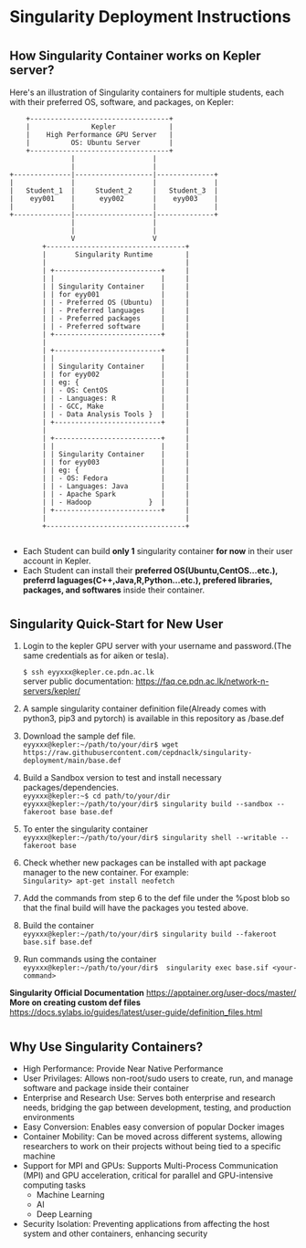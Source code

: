 # <h1>Singularity Deployment Instructions</h1>

# <h2>How Singularity Container works on Kepler server?</h2>

Here's an illustration of Singularity containers for multiple students, each with their preferred OS, software, and packages, on Kepler:
```
    +----------------------------------+
    |               Kepler             |
    |    High Performance GPU Server   |
    |          OS: Ubuntu Server       |
    +----------------------------------+
               |                   |
               |                   |
+--------------|-------------------|--------------+
|              |                   |              |
|   Student_1  |     Student_2     |   Student_3  |
|    eyy001    |      eyy002       |    eyy003    |
|              |                   |              |
+--------------|-------------------|--------------+
               |                   |
               |                   |
               V                   V
        +----------------------------------+
        |       Singularity Runtime        |
        |                                  |
        | +--------------------------+     |
        | |                          |     |
        | | Singularity Container    |     |
        | | for eyy001               |     |
        | | - Preferred OS (Ubuntu)  |     |
        | | - Preferred languages    |     |
        | | - Preferred packages     |     |
        | | - Preferred software     |     |
        | +--------------------------+     |
        |                                  |
        | +--------------------------+     |
        | |                          |     |
        | | Singularity Container    |     |
        | | for eyy002               |     |
        | | eg: {                    |     |
        | | - OS: CentOS             |     |
        | | - Languages: R           |     |
        | | - GCC, Make              |     |
        | | - Data Analysis Tools }  |     |
        | +--------------------------+     |
        |                                  |
        | +--------------------------+     |
        | |                          |     |
        | | Singularity Container    |     |
        | | for eyy003               |     |
        | | eg: {                    |     |
        | | - OS: Fedora             |     |
        | | - Languages: Java        |     |
        | | - Apache Spark           |     |
        | | - Hadoop              }  |     |
        | +--------------------------+     |
        |                                  |
        +----------------------------------+
                                               

```
- Each Student can build <b>only 1</b> singularity container <b>for now</b> in their user account in Kepler.
- Each Student can install their <b>preferred OS(Ubuntu,CentOS...etc.), preferrd laguages(C++,Java,R,Python...etc.), prefered libraries, packages, and softwares</b> inside their container.


# <h2>Singularity Quick-Start for New User</h2>

1. Login to the kepler GPU server with your username and password.(The same credentials as for aiken or tesla).

    ```$ ssh eyyxxx@kepler.ce.pdn.ac.lk ```\
   server public documentation: https://faq.ce.pdn.ac.lk/network-n-servers/kepler/

2. A sample singularity container definition file(Already comes with python3, pip3 and pytorch) is available in this repository as /base.def  

3. Download the sample def file.<br />
 ```eyyxxx@kepler:~/path/to/your/dir$ wget https://raw.githubusercontent.com/cepdnaclk/singularity-deployment/main/base.def```

4. Build a Sandbox version to test and install necessary packages/dependencies.\
    ```eyyxxx@kepler:~$ cd path/to/your/dir```\
    ```eyyxxx@kepler:~/path/to/your/dir$ singularity build --sandbox --fakeroot base base.def ```

5. To enter the singularity container\
    ```eyyxxx@kepler:~/path/to/your/dir$ singularity shell --writable --fakeroot base```

6. Check whether new packages can be installed with apt package manager to the new container.
   For example:\
    ```Singularity> apt-get install neofetch```

7. Add the commands from step 6 to the def file under the %post blob so that the final build will have the packages you tested above.

8. Build the container\
    ```eyyxxx@kepler:~/path/to/your/dir$ singularity build --fakeroot base.sif base.def```

9. Run commands using the container\
    ```eyyxxx@kepler:~/path/to/your/dir$  singularity exec base.sif <your-command>```



<b>Singularity Official Documentation</b> https://apptainer.org/user-docs/master/ \
<b>More on creating custom def files</b> https://docs.sylabs.io/guides/latest/user-guide/definition_files.html

# <h2>Why Use Singularity Containers?</h2>

- High Performance: Provide Near Native Performance
- User Privilages: Allows non-root/sudo users to create, run, and manage software and package inside their container
- Enterprise and Research Use: Serves both enterprise and research needs, bridging the gap between development, testing, and production environments
- Easy Conversion: Enables easy conversion of popular Docker images
- Container Mobility: Can be moved across different systems, allowing researchers to work on their projects without being tied to a specific machine
- Support for MPI and GPUs: Supports Multi-Process Communication (MPI) and GPU acceleration, critical for parallel and GPU-intensive computing tasks
  - Machine Learning
  - AI
  - Deep Learning
- Security Isolation: Preventing applications from affecting the host system and other containers, enhancing security

